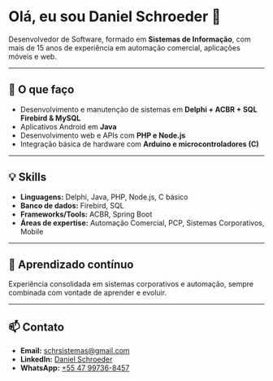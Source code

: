 # Olá, eu sou Daniel Schroeder 👋

Desenvolvedor de Software, formado em **Sistemas de Informação**, com mais de 15 anos de experiência em automação comercial, aplicações móveis e web.

---

## 🚀 O que faço
- Desenvolvimento e manutenção de sistemas em **Delphi + ACBR + SQL Firebird & MySQL**  
- Aplicativos Android em **Java**  
- Desenvolvimento web e APIs com **PHP e Node.js**  
- Integração básica de hardware com **Arduino e microcontroladores (C)**  

---

## 💡 Skills
- **Linguagens:** Delphi, Java, PHP, Node.js, C básico  
- **Banco de dados:** Firebird, SQL  
- **Frameworks/Tools:** ACBR, Spring Boot  
- **Áreas de expertise:** Automação Comercial, PCP, Sistemas Corporativos, Mobile  

---

## 🌱 Aprendizado contínuo
Experiência consolidada em sistemas corporativos e automação, sempre combinada com vontade de aprender e evoluir.

---

## 📫 Contato
- **Email:** schrsistemas@gmail.com  
- **LinkedIn:** [Daniel Schroeder](https://www.linkedin.com/in/schrsistemas/)  
- **WhatsApp:** [+55 47 99736-8457](https://wa.me/5547997368457)

